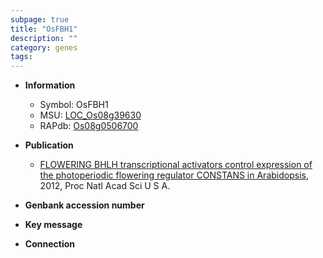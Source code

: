 ```yaml
---
subpage: true
title: "OsFBH1"
description: ""
category: genes
tags: 
---
```


* **Information**  
    + Symbol: OsFBH1  
    + MSU: [LOC_Os08g39630](http://rice.plantbiology.msu.edu/cgi-bin/ORF_infopage.cgi?orf=LOC_Os08g39630)  
    + RAPdb: [Os08g0506700](http://rapdb.dna.affrc.go.jp/viewer/gbrowse_details/irgsp1?name=Os08g0506700)  

* **Publication**  
    + [FLOWERING BHLH transcriptional activators control expression of the photoperiodic flowering regulator CONSTANS in Arabidopsis](http://www.ncbi.nlm.nih.gov/pubmed?term=FLOWERING+BHLH+transcriptional+activators+control+expression+of+the+photoperiodic+flowering+regulator+CONSTANS+in+Arabidopsis%5BTitle%5D), 2012, Proc Natl Acad Sci U S A.

* **Genbank accession number**  

* **Key message**  

* **Connection**  



